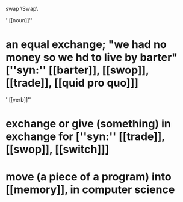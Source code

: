 swap \Swap\

''[[noun]]''
# an equal exchange; "we had no money so we hd to live by barter" [''syn:'' [[barter]], [[swop]], [[trade]], [[quid pro quo]]]

''[[verb]]''
# exchange or give (something) in exchange for [''syn:'' [[trade]], [[swop]], [[switch]]]
# move (a piece of a program) into [[memory]], in computer science